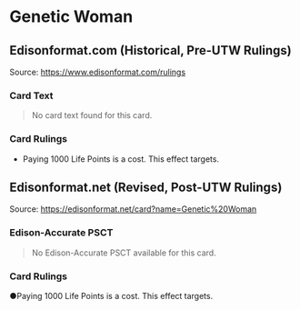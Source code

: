 # Genetic Woman

## Edisonformat.com (Historical, Pre-UTW Rulings)

Source: https://www.edisonformat.com/rulings

### Card Text

> No card text found for this card.

### Card Rulings

*   Paying 1000 Life Points is a cost. This effect targets.

## Edisonformat.net (Revised, Post-UTW Rulings)

Source: https://edisonformat.net/card?name=Genetic%20Woman

### Edison-Accurate PSCT

> No Edison-Accurate PSCT available for this card.

### Card Rulings

●Paying 1000 Life Points is a cost. This effect targets.
            